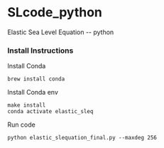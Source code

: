 # SLcode_python
Elastic Sea Level Equation -- python

### Install Instructions

Install Conda
```
brew install conda
```

Install Conda env
```
make install
conda activate elastic_sleq
```
Run code
```
python elastic_slequation_final.py --maxdeg 256
```

